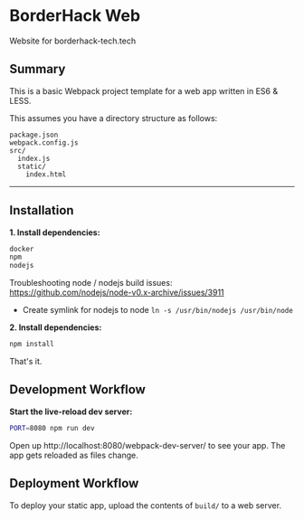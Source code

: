 # BorderHack Web
Website for borderhack-tech.tech

## Summary
This is a basic Webpack project template for a web app written in ES6 & LESS.

This assumes you have a directory structure as follows:

```
package.json
webpack.config.js
src/
  index.js
  static/
    index.html
```

---

## Installation

**1. Install dependencies:**

```sh
docker
npm
nodejs
```

Troubleshooting node / nodejs build issues: https://github.com/nodejs/node-v0.x-archive/issues/3911
* Create symlink for nodejs to node `ln -s /usr/bin/nodejs /usr/bin/node`

**2. Install dependencies:**

```sh
npm install
```

That's it.

## Development Workflow

**Start the live-reload dev server:**

```sh
PORT=8080 npm run dev
```

Open up http://localhost:8080/webpack-dev-server/ to see your app.
The app gets reloaded as files change.

## Deployment Workflow

To deploy your static app, upload the contents of `build/` to a web server.
